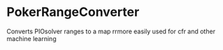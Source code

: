 # PokerRangeConverter
Converts PIOsolver ranges to a map rrmore easily used for cfr and other machine learning
